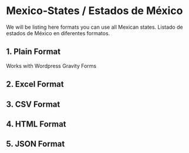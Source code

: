 # Mexico-States / Estados de México
We will be listing here formats you can use all Mexican states.
Listado de estados de México en diferentes formatos.

## 1. Plain Format
Works with Wordpress Gravity Forms

## 2. Excel Format

## 3. CSV Format

## 4. HTML Format

## 5. JSON Format

